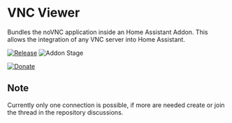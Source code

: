 # VNC Viewer

Bundles the noVNC application inside an Home Assistant Addon. This allows the integration of any VNC server into Home Assistant.

[![Release][release-badge]][release]
![Addon Stage][stage-badge]

[![Donate][donation-badge]][donation-url]

## Note

Currently only one connection is possible, if more are needed create or join the thread in the repository discussions.


[stage-badge]: https://img.shields.io/badge/Addon%20stage-stable-green.svg

[release-badge]: https://img.shields.io/badge/version-v1.6.2-blue.svg
[release]: https://github.com/Poeschl-HomeAssistant-Addons/vnc-viewer/tree/v1.6.2

[donation-badge]: https://img.shields.io/badge/Buy%20me%20a%20coffee-%23d32f2f?logo=buy-me-a-coffee&style=for-the-badge&logoColor=white
[donation-url]: https://www.buymeacoffee.com/Poeschl

